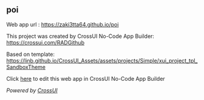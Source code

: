## poi
Web app url : https://zaki3tta64.github.io/poi

This project was created by CrossUI No-Code App Builder: https://crossui.com/RADGithub

Based on template: https://linb.github.io/CrossUI_Assets/assets/projects/Simple/xui_project_tpl_SandboxTheme

Click [here](https://crossui.com/RADGithub/#!from=github&owner=zaki3tta64&repo=poi) to edit this web app in CrossUI No-Code App Builder

<i>Powered by [CrossUI](https://crossui.com)</i>
